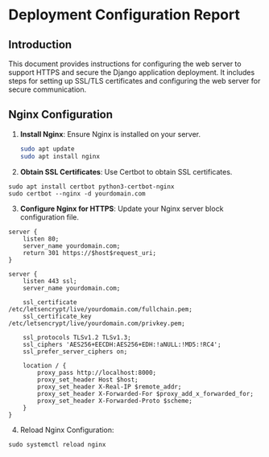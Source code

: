 # Deployment Configuration Report

## Introduction

This document provides instructions for configuring the web server to support HTTPS and secure the Django application deployment. It includes steps for setting up SSL/TLS certificates and configuring the web server for secure communication.

## Nginx Configuration

1. **Install Nginx**:
   Ensure Nginx is installed on your server.

   ```bash
   sudo apt update
   sudo apt install nginx

2. **Obtain SSL Certificates**: Use Certbot to obtain SSL certificates.

```
sudo apt install certbot python3-certbot-nginx
sudo certbot --nginx -d yourdomain.com
```

3. **Configure Nginx for HTTPS**: Update your Nginx server block configuration file.
```
server {
    listen 80;
    server_name yourdomain.com;
    return 301 https://$host$request_uri;
}

server {
    listen 443 ssl;
    server_name yourdomain.com;

    ssl_certificate /etc/letsencrypt/live/yourdomain.com/fullchain.pem;
    ssl_certificate_key /etc/letsencrypt/live/yourdomain.com/privkey.pem;

    ssl_protocols TLSv1.2 TLSv1.3;
    ssl_ciphers 'AES256+EECDH:AES256+EDH:!aNULL:!MD5:!RC4';
    ssl_prefer_server_ciphers on;

    location / {
        proxy_pass http://localhost:8000;
        proxy_set_header Host $host;
        proxy_set_header X-Real-IP $remote_addr;
        proxy_set_header X-Forwarded-For $proxy_add_x_forwarded_for;
        proxy_set_header X-Forwarded-Proto $scheme;
    }
}
```

4. Reload Nginx Configuration:
```
sudo systemctl reload nginx
```
